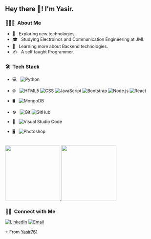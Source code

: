 

<h2> Hey there 👋! I'm Yasir.</h2>

<h3> 👨🏻‍💻 &nbsp;About Me </h3>

- 🤔 &nbsp; Exploring new technologies.
- 🎓 &nbsp; Studying Electroincs and Communication Engineering at JMI.
- 🌱 &nbsp; Learning more about Backend technologies.
- ✍️ &nbsp; A self taught Programmer.

<h3> 🛠 &nbsp;Tech Stack</h3>

- 💻 &nbsp;
  ![Python](https://img.shields.io/badge/-Python-333333?style=flat&logo=python)
- 🌐 &nbsp;
  ![HTML5](https://img.shields.io/badge/-HTML5-333333?style=flat&logo=HTML5)
  ![CSS](https://img.shields.io/badge/-CSS-333333?style=flat&logo=CSS3&logoColor=1572B6)
  ![JavaScript](https://img.shields.io/badge/-JavaScript-333333?style=flat&logo=javascript)
  ![Bootstrap](https://img.shields.io/badge/-Bootstrap-333333?style=flat&logo=bootstrap&logoColor=563D7C)
  ![Node.js](https://img.shields.io/badge/-Node.js-333333?style=flat&logo=node.js)
  ![React](https://img.shields.io/badge/-React-333333?style=flat&logo=react)
- 🛢 &nbsp;
  ![MongoDB](https://img.shields.io/badge/-MongoDB-333333?style=flat&logo=mongodb)
- ⚙️ &nbsp;
  ![Git](https://img.shields.io/badge/-Git-333333?style=flat&logo=git)
  ![GitHub](https://img.shields.io/badge/-GitHub-333333?style=flat&logo=github)
  
- 🔧 &nbsp;
  ![Visual Studio Code](https://img.shields.io/badge/-Visual%20Studio%20Code-333333?style=flat&logo=visual-studio-code&logoColor=007ACC)
- 🖥 &nbsp;
  ![Photoshop](https://img.shields.io/badge/-Photoshop-333333?style=flat&logo=adobe-photoshop)

<br/>

<a href="https://github.com/Yasir761">
  <img height="180em" src="https://github-readme-stats.vercel.app/api?username=Yasir761&theme=buefy&show_icons=true" />
  <img height="180em" src="https://github-readme-stats.vercel.app/api/top-langs/?username=Yasir761&theme=buefy&layout=compact" />
</a>

<br/>

<h3> 🤝🏻 &nbsp;Connect with Me </h3>

<p align="center">

<a href="https://www.linkedin.com/in/mohammad-yasir-b5a8101b4//"><img alt="LinkedIn" src="https://img.shields.io/badge/LinkedIn-Mohammad%20Yasir%20Ansari-blue?style=flat-square&logo=linkedin"></a>
<a href="mailto:myasiransari16@gmail.com"><img alt="Email" src="https://img.shields.io/badge/Email-myasiransari16@gmail.com-blue?style=flat-square&logo=gmail"></a>
</p>

⭐️ From [Yasir761](https://github.com/Yasir761)
